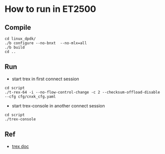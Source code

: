 # How to run in ET2500
## Compile
```shell
cd linux_dpdk/
./b configure --no-bnxt  --no-mlx=all
./b build
cd ..
```
## Run
- start trex in first connect session
```shell
cd script
./t-rex-64 -i --no-flow-control-change -c 2 --checksum-offload-disable --cfg cfg/cnxk_cfg.yaml
```
- start trex-console in another connect session
```shell
cd script
./trex-console
```

## Ref
- [trex doc](https://trex-tgn.cisco.com/trex/doc/index.html)
